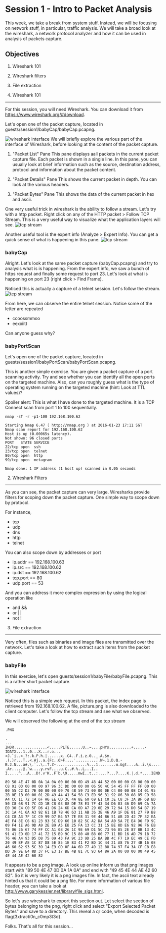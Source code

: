 Session 1 - Intro to Packet Analysis 
=================================
This week, we take a break from system stuff. Instead, we will be focusing on network stuff, in particular, traffic analysis. We will take a broad look at the wireshark, a network protocol analyzer and how it can be used in analysis of packets capture. 

Objectives
----------
1. Wireshark 101 
2. Wireshark filters
3. File extraction


1. Wireshark 101
----------------
For this session, you will need Wireshark. You can download it from https://www.wireshark.org/#download.

Let's open one of the packet capture, located in guests/session1/babyCap/babyCap.pcapng. 

![wireshark interface][wireshark1]
We will briefly explore the various part of the interface of Wireshark, before looking at the content of the packet capture. 

1. "Packet List" Pane
This pane displays aall packets in the current packet capture file. Each packet is shown in a single line. In this pane, you can usually look at brief information such as the source, destination address, protocol and information about the packet content. 

2. "Packet Details" Pane
This shows the current packet in depth. You can look at the various headers. 

3. "Packet Bytes" Pane
This shows the data of the current packet in hex and ascii. 

One very useful trick in wireshark is the ability to follow a stream. Let's try with a http packet. Right click on any of the HTTP packet > Follow TCP Stream. This is a very useful way to visualize what the application layers will see. 
![tcp stream][stream]

Another useful tool is the expert info (Analyze > Expert Info). You can get a quick sense of what is happening in this pane. 
![tcp stream][expertinfo]


### babyCap
Alright. Let's look at the same packet capture (babyCap.pcapng) and try to analysis what is is happening. From the expert info, we saw a bunch of https request and finally some request to port 23. Let's look at what is happening on port 23 (right click > Find Frame). 

Noticed this is actually a capture of a telnet session. Let's follow the stream. 
![tcp stream][babyCap]

From here, we can observe the entire telnet session. Notice some of the letter are repeated 
- ccoossmmoo
- eexxiitt

Can anyone guess why? 

### babyPortScan
Let's open one of the packet capture, located in guests/session1/babyPortScan/babyPortScan.pcapng. 

This is another simple exercise. You are given a packet capture of a port scanning activity. Try and see whether you can identify all the open ports on the targeted machine. Also, can you roughly guess what is the type of operating system running on the targeted machine (hint: Look at TTL values)? 

Spoiler alert: This is what I have done to the targeted machine. It is a TCP Connect scan from port 1 to 100 sequentially. 
```console
nmap -sT -r -p1-100 192.168.100.62 

Starting Nmap 6.47 ( http://nmap.org ) at 2016-01-23 17:11 SGT
Nmap scan report for 192.168.100.62
Host is up (0.00065s latency).
Not shown: 96 closed ports
PORT   STATE SERVICE
22/tcp open  ssh
23/tcp open  telnet
80/tcp open  http
99/tcp open  metagram

Nmap done: 1 IP address (1 host up) scanned in 0.05 seconds
```

2. Wireshark Filters
--------------------
As you can see, the packet capture can very large. Wiresharks provide filters for scoping down the packet capture. One simple way to scope down by protocol.

For instance,
- tcp
- udp
- dns 
- http 
- telnet 

You can also scope down by addresses or port 
- ip.addr == 192.168.100.63
- ip.src == 192.168.100.62
- ip.dst == 192.168.100.62
- tcp.port == 80
- udp.port == 53

And you can address it more complex expression by using the logical operation like 
- and &&
- or ||
- not \!


3. File extraction
------------------
Very often, files such as binaries and image files are transmitted over the network. Let's take a look at how to extract such items from the packet capture. 

### babyFile
In this exercise, let's open guests/session1/babyFile/babyFile.pcapng. This is a rather short packet capture. 

![wireshark interface][babyfile]

Noticed this is a simple web request. In this packet, the index page is retrieved from 192.168.100.62. A file, picture.png is also downloaded to the client computer. Let's follow the tcp stream and see what we observed. 

We will observed the following at the end of the tcp stream  

```console
.PNG

.
...
IHDR...............<.....PLTE......U..~....pHYs..........+.....-IDATX...1..0...X...r.o...<J.`i..>.?:.k.P.h.|......x..C4..F.i.z.0.._.A.$m.
.).)r...T..<.Aj..a.{Fc..6>F....'...........W~.1.D.Q.-B.2.N...a#.\.`..\..T.Z~..............%...1........u.&gt....&..i.\s......L.A.
.Ar.....@.`w....y.rvF....u.C..#.%..L...I.. I.....^...A...D!.v'K..F`b.\9.....mwI..t..:....?...7....K.|.d.*....IEND.B`.

89 50 4E 47 0D 0A 1A 0A 00 00 00 0D 49 48 44 52 00 00 00 C8 00 00 00 C8 01 03 00 00 00 97 96 3C DD 00 00 00 06 50 4C 54 45 FF FF FF 00 00 00 55 C2 D3 7E 00 00 00 09 70 48 59 73 00 00 0E C4 00 00 0E C4 01 95 2B 0E 1B 00 00 01 2D 49 44 41 54 58 C3 ED 96 31 92 86 30 08 85 C9 58 A4 CC 11 72 14 6F A6 EE CD 3C 4A 8E 60 69 E1 C0 3E C8 3F 3A BF 6B BD 50 C8 68 91 7C CD 1B C8 03 88 DE 78 E3 7F 43 34 D6 83 46 D9 69 CA 7A E0 30 E4 C0 5F D6 41 D6 24 6D CA 0D A7 29 0E 29 72 94 15 D0 54 B7 19 3C 1A 41 6A A3 92 61 1B 7B 46 63 11 AB 36 3E 46 A9 1F DE 81 27 F9 B8 C4 C8 A3 7F 1C C9 99 D7 B4 57 7E E8 31 9E 44 B6 51 AB 2D 42 7F 32 EA 4E F4 8E C6 61 23 93 5C D9 60 10 82 5C A2 DA 54 A0 5A 7E E4 D6 F9 9C 09 F4 1E A6 9D A9 2E B9 A5 EB 25 FA 13 CC 31 15 BE 8D E6 92 96 F6 EB 75 06 26 67 74 FF CC A1 08 26 1C 9E 69 D1 5C 73 96 85 2E 87 BB 13 4C 91 41 ED 0D 17 41 72 15 B9 9C 15 80 40 B8 60 77 11 BD 16 AD 79 18 72 76 46 A4 93 D5 D8 75 09 43 FA 9C 23 9D 25 BA BB 4C F7 19 EC 49 CE FD 20 49 BF AE 1C 87 D8 5E 85 1E 83 41 F2 BD 1C 44 21 A8 76 27 4B 16 0E 46 60 62 93 5C 39 14 E9 CD 0F AA 6D 77 49 12 88 74 97 F4 3A CF C8 E8 DD 3F 9E E4 8D 37 FC E3 17 BE 4B 81 7C 93 64 8A 2A 00 00 00 00 49 45 4E 44 AE 42 60 82

```

It appears to be a png image. A look up online inform us that png images start with "89 50 4E 47 0D 0A 1A 0A" and end with "49 45 4E 44 AE 42 60 82". So it is very likely it is a png images file. In fact, the ascii text already hinted us that it could be a png file. For more information of various file header, you can take a look at http://www.garykessler.net/library/file_sigs.html. 

So let's use wireshark to export this section out. Let select the section of bytes belonging to the png, right click and select "Export Selected Packet Bytes" and save to a directory. This reveal a qr code, when decoded is flag{3xtracti0n_c0mp3t3d}. 

Folks. That's all for this session... 

[//]: # (Images)
[wireshark1]: ./images/wireshark1.JPG
[stream]: ./images/stream.JPG
[babyfile]: ./images/wireshark_file.JPG
[expertinfo]: ./images/expertinfo.JPG
[babyCap]: ./images/babyCap.JPG
